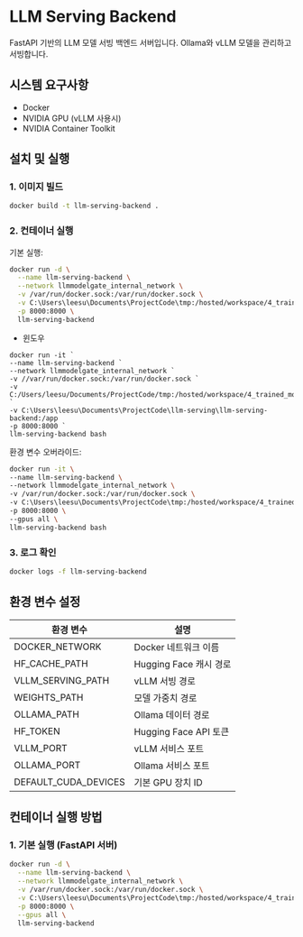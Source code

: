 # LLM Serving Backend

FastAPI 기반의 LLM 모델 서빙 백엔드 서버입니다. Ollama와 vLLM 모델을 관리하고 서빙합니다.

## 시스템 요구사항

- Docker
- NVIDIA GPU (vLLM 사용시)
- NVIDIA Container Toolkit

## 설치 및 실행

### 1. 이미지 빌드
```bash
docker build -t llm-serving-backend .
```

### 2. 컨테이너 실행

기본 실행:
```bash
docker run -d \
  --name llm-serving-backend \
  --network llmmodelgate_internal_network \
  -v /var/run/docker.sock:/var/run/docker.sock \
  -v C:\Users\leesu\Documents\ProjectCode\tmp:/hosted/workspace/4_trained_model \
  -p 8000:8000 \
  llm-serving-backend
```

- 윈도우

```
docker run -it `
--name llm-serving-backend `
--network llmmodelgate_internal_network `
-v //var/run/docker.sock:/var/run/docker.sock `
-v C:/Users/leesu/Documents/ProjectCode/tmp:/hosted/workspace/4_trained_model `
-v C:\Users\leesu\Documents\ProjectCode\llm-serving\llm-serving-backend:/app
-p 8000:8000 `
llm-serving-backend bash
```


환경 변수 오버라이드:
```bash
docker run -it \
--name llm-serving-backend \
--network llmmodelgate_internal_network \
-v /var/run/docker.sock:/var/run/docker.sock \
-v C:\Users\leesu\Documents\ProjectCode\tmp:/hosted/workspace/4_trained_model \
-p 8000:8000 \
--gpus all \
llm-serving-backend bash
```

### 3. 로그 확인
```bash
docker logs -f llm-serving-backend
```

## 환경 변수 설정

| 환경 변수 | 설명 | 
|-----------|------|
| DOCKER_NETWORK | Docker 네트워크 이름 | 
| HF_CACHE_PATH | Hugging Face 캐시 경로 | 
| VLLM_SERVING_PATH | vLLM 서빙 경로 | 
| WEIGHTS_PATH | 모델 가중치 경로 | 
| OLLAMA_PATH | Ollama 데이터 경로 | 
| HF_TOKEN | Hugging Face API 토큰 | 
| VLLM_PORT | vLLM 서비스 포트 | 
| OLLAMA_PORT | Ollama 서비스 포트 | 
| DEFAULT_CUDA_DEVICES | 기본 GPU 장치 ID |

## 컨테이너 실행 방법

### 1. 기본 실행 (FastAPI 서버)
```bash
docker run -d \
  --name llm-serving-backend \
  --network llmmodelgate_internal_network \
  -v /var/run/docker.sock:/var/run/docker.sock \
  -v C:\Users\leesu\Documents\ProjectCode\tmp:/hosted/workspace/4_trained_model \
  -p 8000:8000 \
  --gpus all \
  llm-serving-backend
```

